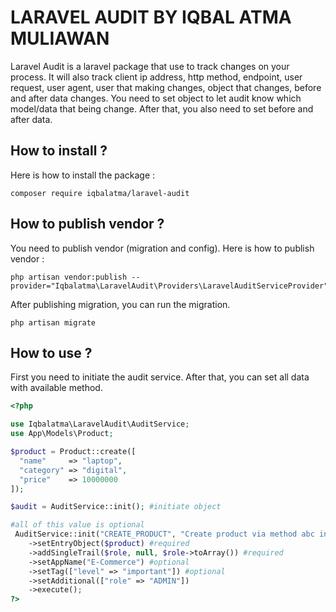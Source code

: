# LARAVEL AUDIT BY IQBAL ATMA MULIAWAN
Laravel Audit is a laravel package that use to track changes on your process. It will also track client ip address, http method, endpoint, user request, user agent, user that making changes, object that changes, before and after data changes. You need to set object to let audit know which model/data that being change. After that, you also need to set before and after data. 


## How to install ?
Here is how to install the package :
```console
composer require iqbalatma/laravel-audit
```

## How to publish vendor ?
You need to publish vendor (migration and config). Here is how to publish vendor :
```console
php artisan vendor:publish --provider="Iqbalatma\LaravelAudit\Providers\LaravelAuditServiceProvider"
```

After publishing migration, you can run the migration.
```console
php artisan migrate
```

## How to use ?
First you need to initiate the audit service. After that, you can set all data with available method.

```php
<?php

use Iqbalatma\LaravelAudit\AuditService;
use App\Models\Product;

$product = Product::create([
  "name"     => "laptop",
  "category" => "digital",
  "price"    => 10000000
]);

$audit = AuditService::init(); #initiate object

#all of this value is optional
 AuditService::init("CREATE_PRODUCT", "Create product via method abc in class xyz")
    ->setEntryObject($product) #required
    ->addSingleTrail($role, null, $role->toArray()) #required
    ->setAppName("E-Commerce") #optional
    ->setTag(["level" => "important"]) #optional
    ->setAdditional(["role" => "ADMIN"])
    ->execute();
?>

```
